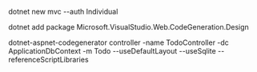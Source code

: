 dotnet new mvc --auth Individual

dotnet add package Microsoft.VisualStudio.Web.CodeGeneration.Design

dotnet-aspnet-codegenerator controller -name TodoController -dc ApplicationDbContext -m Todo --useDefaultLayout --useSqlite --referenceScriptLibraries

